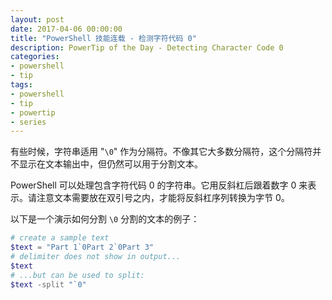 ```yaml
---
layout: post
date: 2017-04-06 00:00:00
title: "PowerShell 技能连载 - 检测字符代码 0"
description: PowerTip of the Day - Detecting Character Code 0
categories:
- powershell
- tip
tags:
- powershell
- tip
- powertip
- series
---
```

有些时候，字符串适用 "`\0`" 作为分隔符。不像其它大多数分隔符，这个分隔符并不显示在文本输出中，但仍然可以用于分割文本。

PowerShell 可以处理包含字符代码 0 的字符串。它用反斜杠后跟着数字 0 来表示。请注意文本需要放在双引号之内，才能将反斜杠序列转换为字节 0。

以下是一个演示如何分割 `\0` 分割的文本的例子：

```powershell
# create a sample text
$text = "Part 1`0Part 2`0Part 3"
# delimiter does not show in output...
$text
# ...but can be used to split:
$text -split "`0"
```

<!--本文国际来源：[Detecting Character Code 0](http://community.idera.com/powershell/powertips/b/tips/posts/detecting-character-code-0)-->
